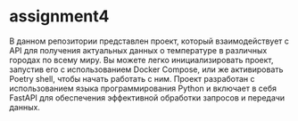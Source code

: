 # assignment4
В данном репозитории представлен проект, который взаимодействует с API для получения актуальных данных о температуре в различных городах по всему миру. Вы можете легко инициализировать проект, запустив его с использованием Docker Compose, или же активировать Poetry shell, чтобы начать работать с ним. Проект разработан с использованием языка программирования Python и включает в себя FastAPI для обеспечения эффективной обработки запросов и передачи данных.
